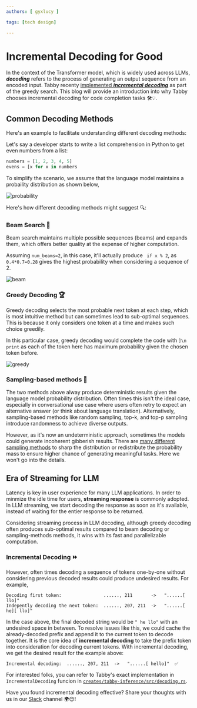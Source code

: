 ```yaml
---
authors: [ gyxlucy ]

tags: [tech design]

---
```

# Incremental Decoding for Good

In the context of the Transformer model, which is widely used across LLMs, ***decoding*** refers to the process of generating an output sequence from an encoded input. Tabby recenty  [implemented ***incremental decoding***](https://github.com/TabbyML/tabby/pull/491) as part of the greedy search. This blog will provide an introduction into why Tabby chooses incremental decoding for code completion tasks 🛠️💡.


## Common Decoding Methods

Here's an example to facilitate understanding different decoding methods:

Let's say a developer starts to write a list comprehension in Python to get even numbers from a list:

```python
numbers = [1, 2, 3, 4, 5]
evens = [x for x in numbers
```

To simplify the scenario, we assume that the language model maintains a probaility distribution as shown below,

![probability](./probability.png)

Here's how different decoding methods might suggest 🔍:



### Beam Search 🌈
Beam search maintains multiple possible sequences (beams) and expands them, which offers better quality at the expense of higher computation.

Assuming `num_beams=2`, in this case, it'll actually produce ` if x % 2`, as `0.4*0.7=0.28` gives the highest probability when considering a sequence of 2.

![beam](./beam.png)

### Greedy Decoding 🏆

Greedy decoding selects the most probable next token at each step, which is most intuitive method but can sometimes lead to sub-optimal sequences. This is because it only considers one token at a time and makes such choice greedily. 

In this particular case, greedy decoding would complete the code with `]\n print` as each of the token here has maximum probability given the chosen token before.

![greedy](./greedy.png)

### Sampling-based methods 🎲
The two methods above alway produce deterministic results given the language model probability distribution. Often times this isn't the ideal case, especially in conversational use case where users often retry to expect an alternative answer (or think about language translation). Alternatively, sampling-based methods like random sampling, top-k, and top-p sampling introduce randomness to achieve diverse outputs. 

However, as it's now an undeterministic approach, sometimes the models could generate incoherent gibberish results. There are [many different sampling methods](https://huggingface.co/docs/transformers/v4.34.1/en/main_classes/text_generation#transformers.GenerationMixin.sample) to sharp the distribution or redistribute the probability mass to ensure higher chance of generating meaningful tasks. Here we won't go into the details.

## Era of Streaming for LLM
Latency is key in user experience for many LLM applications. In order to minmize the idle time for users, **streaming response** is commonly adopted. In LLM streaming, we start decoding the response as soon as it's available, instead of waiting for the entier response to be returned. 

Considering streaming process in LLM decoding, although greedy decoding often produces sub-optimal results compared to beam decoding or sampling-methods methods, it wins with its fast and parallelizable computation.

### Incremental Decoding ⏩
However, often times decoding a sequence of tokens one-by-one without considering previous decoded results could produce undesired results. For example,

```
Decoding first token:                ......, 211       ->   "......[ llo]"
Indepently decoding the next token:  ......, 207, 211  ->   "......[ he][ llo]"
```

In the case above, the final decoded string would be `" he llo"` with an undesired space in between. To resolve issues like this, we could cache the already-decoded prefix and append it to the current token to decode together. It is the core idea of **incremental decoding** to take the prefix token into consideration for decoding current tokens. With incremental decoding, we get the desired result for the example above:

```
Incremental decoding:  ......, 207, 211  ->   "......[ hello]"  ✅
```

For interested folks, you can refer to Tabby's exact implementation in `IncrementalDecoding` funcion in [`creates/tabby-inference/src/decoding.rs`](https://github.com/TabbyML/tabby/pull/491).

Have you found incremental decoding effective? Share your thoughts with us in our [Slack](https://join.slack.com/t/tabbyml/shared_invite/zt-22thejc0z-7ePKeWNCHPX31pEtnT4oYQ) channel 🌍😊!